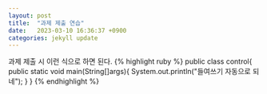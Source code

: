 ```yaml
---
layout: post
title:  "과제 제출 연습"
date:   2023-03-10 16:36:37 +0900
categories: jekyll update
---
```

과제 제출 시 이런 식으로 하면 된다.
{% highlight ruby %}
public class control{
  public static void main(String[]args){
    System.out.println("들여쓰기 자동으로 되네");
  }
}
{% endhighlight %}
